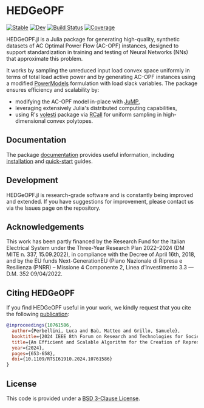 # HEDGeOPF

[![Stable](https://img.shields.io/badge/docs-stable-blue.svg)](https://mttb91.github.io/HEDGeOPF.jl/stable/)
[![Dev](https://img.shields.io/badge/docs-dev-blue.svg)](https://mttb91.github.io/HEDGeOPF.jl/dev/)
[![Build Status](https://github.com/mttb91/HEDGeOPF.jl/actions/workflows/CI.yml/badge.svg?branch=main)](https://github.com/mttb91/HEDGeOPF.jl/actions/workflows/ci.yml?query=branch%3Amain)
[![Coverage](https://codecov.io/gh/mttb91/HEDGeOPF.jl/branch/main/graph/badge.svg)](https://codecov.io/gh/mttb91/HEDGeOPF.jl)

HEDGeOPF.jl is a Julia package for generating high-quality, synthetic datasets of AC Optimal Power Flow (AC-OPF) instances, designed to support standardization in training and testing of Neural Networks (NNs) that approximate this problem.

It works by sampling the unreduced input load convex space uniformly in terms of total load active power and by generating AC-OPF instances using a modified [PowerModels](https://github.com/lanl-ansi/PowerModels.jl) formulation with load slack variables. The package ensures efficiency and scalability by:

* modifying the AC-OPF model in-place with [JuMP](https://github.com/jump-dev/JuMP.jl),
* leveraging extensively Julia's distributed computing capabilities,
* using R's [volesti](https://github.com/GeomScale/volesti) package via [RCall](https://juliainterop.github.io/RCall.jl/stable/) for uniform sampling in high-dimensional convex polytopes.

## Documentation

The package [documentation](https://mttb91.github.io/HEDGeOPF.jl/dev/) provides useful information, including [installation](https://mttb91.github.io/HEDGeOPF.jl/dev/#Installation) and [quick-start](https://mttb91.github.io/HEDGeOPF.jl/dev/quickstartguide/) guides.

## Development

HEDGeOPF.jl is research-grade software and is constantly being improved and extended. If you have suggestions for improvement, please contact us via the Issues page on the repository.

## Acknowledgements

This work has been partly financed by the Research Fund for the Italian Electrical System under the Three-Year Research Plan 2022–2024 (DM MITE n. 337, 15.09.2022), in compliance with the Decree of April 16th, 2018, and by the EU funds Next-GenerationEU (Piano Nazionale di Ripresa e Resilienza (PNRR) – Missione 4 Componente 2, Linea d’Investimento 3.3 — D.M. 352 09/04/2022.

## Citing HEDGeOPF

If you find HEDGeOPF useful in your work, we kindly request that you cite the following [publication](https://ieeexplore.ieee.org/abstract/document/10761586):

```bibtex
@inproceedings{10761586,
  author={Perbellini, Luca and Baù, Matteo and Grillo, Samuele},
  booktitle={2024 IEEE 8th Forum on Research and Technologies for Society and Industry Innovation (RTSI)}, 
  title={An Efficient and Scalable Algorithm for the Creation of Representative Synthetic AC-OPF Datasets}, 
  year={2024},
  pages={653-658},
  doi={10.1109/RTSI61910.2024.10761586}
}
```

## License

This code is provided under a [BSD 3-Clause License](/LICENSE.md).
